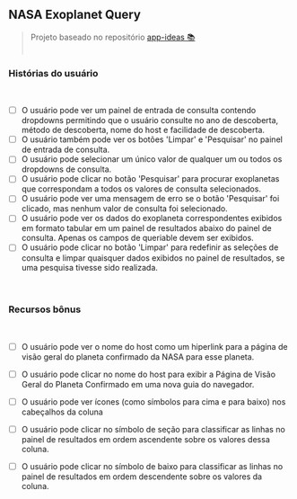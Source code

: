 ## NASA Exoplanet Query

> Projeto baseado no repositório [app-ideas 📚](https://github.com/florinpop17/app-ideas/blob/master/Projects/3-Advanced/NASA-Exoplanet-Query.md)
<br><br>

### Histórias do usuário
<br>

- [ ] O usuário pode ver um painel de entrada de consulta contendo dropdowns permitindo que o usuário consulte no ano de descoberta, método de descoberta, nome do host e facilidade de descoberta.
- [ ] O usuário também pode ver os botões 'Limpar' e 'Pesquisar' no painel de entrada de consulta.
- [ ] O usuário pode selecionar um único valor de qualquer um ou todos os dropdowns de consulta.
- [ ] O usuário pode clicar no botão 'Pesquisar' para procurar exoplanetas que correspondam a todos os valores de consulta selecionados.
- [ ] O usuário pode ver uma mensagem de erro se o botão 'Pesquisar' foi clicado, mas nenhum valor de consulta foi selecionado.
- [ ] O usuário pode ver os dados do exoplaneta correspondentes exibidos em formato tabular em um painel de resultados abaixo do painel de consulta. Apenas os campos de queriable devem ser exibidos.
- [ ] O usuário pode clicar no botão 'Limpar' para redefinir as seleções de consulta e limpar quaisquer dados exibidos no painel de resultados, se uma pesquisa tivesse sido realizada.
<br><br><br>

### Recursos bônus
<br>

- [ ] O usuário pode ver o nome do host como um hiperlink para a página de visão geral do planeta confirmado da NASA para esse planeta.
- [ ] O usuário pode clicar no nome do host para exibir a Página de Visão Geral do Planeta Confirmado em uma nova guia do navegador.
- [ ] O usuário pode ver ícones (como símbolos para cima e para baixo) nos cabeçalhos da coluna
- [ ] O usuário pode clicar no símbolo de seção para classificar as linhas no painel de resultados em ordem ascendente sobre os valores dessa coluna.
- [ ]  O usuário pode clicar no símbolo de baixo para classificar as linhas no painel de resultados em ordem descendente sobre os valores da coluna.

